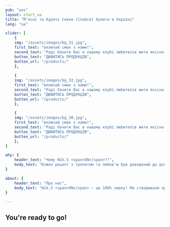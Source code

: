 ```yaml
---
pub: "yes"
layout: start_ua
title: "М'ясні та Курячі Снеки (Слайси) Купити в Україні"
lang: "ua"

slider: [
    {
    img: "/assets/images/bg_31.jpg",
    first_text: "включай смак з нами!",
    second_text: "Раді бачити Вас в нашому клубі любителів жити якісно та смачно!",
    button_text: "ДИВИТИСЬ ПРОДУКЦІЮ",
    button_url: "/products/"
    },
    
    {
    img: "/assets/images/bg_32.jpg",
    first_text: "включай смак з нами!",
    second_text: "Раді бачити Вас в нашому клубі любителів жити якісно та смачно!",
    button_text: "ДИВИТИСЬ ПРОДУКЦІЮ",
    button_url: "/products/"
    },

    {
    img: "/assets/images/bg_30.jpg",
    first_text: "включай смак з нами!",
    second_text: "Раді бачити Вас в нашому клубі любителів жити якісно та смачно!",
    button_text: "ДИВИТИСЬ ПРОДУКЦІЮ",
    button_url: "/products/"
    },
]

why: {
    header_text: "Чому Nik.S <span>ON</span>?!",
    body_text: "Кожен рецепт з трепетом та любов'ю був доведений до досконалості. Симфонія смаку і аромату, ступінь просушування і в'ялення залишає приголомшливий післясмак і залишається тільки одне бажання, повертатися до цієї насолоди знову і знову.",
}

about: {
    header_text: "Про нас",
    body_text: "Nik.S <span>ON</span> – це 100% смаку! Ми створювали продукт для себе, поклавши за основу якість, багаторічний досвід і бажання ділитися цим з Вами. Ми використовуємо виключно високоякісну сировину, яка пройшла контроль якості, та новітні технології, що дозволяють правильно зберегти і донести до Вас не просто приголомшливий смак, а філософію сім'ї Nik.S ON, філософію смаку, любові до своєї справи, філософію жити смачно!",
}

---
```


## You're ready to go!
